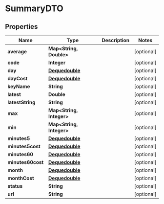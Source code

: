 
# SummaryDTO

## Properties
Name | Type | Description | Notes
------------ | ------------- | ------------- | -------------
**average** | **Map&lt;String, Double&gt;** |  |  [optional]
**code** | **Integer** |  |  [optional]
**day** | [**Dequedouble**](Dequedouble.md) |  |  [optional]
**dayCost** | [**Dequedouble**](Dequedouble.md) |  |  [optional]
**keyName** | **String** |  |  [optional]
**latest** | **Double** |  |  [optional]
**latestString** | **String** |  |  [optional]
**max** | **Map&lt;String, Integer&gt;** |  |  [optional]
**min** | **Map&lt;String, Integer&gt;** |  |  [optional]
**minutes5** | [**Dequedouble**](Dequedouble.md) |  |  [optional]
**minutes5cost** | [**Dequedouble**](Dequedouble.md) |  |  [optional]
**minutes60** | [**Dequedouble**](Dequedouble.md) |  |  [optional]
**minutes60cost** | [**Dequedouble**](Dequedouble.md) |  |  [optional]
**month** | [**Dequedouble**](Dequedouble.md) |  |  [optional]
**monthCost** | [**Dequedouble**](Dequedouble.md) |  |  [optional]
**status** | **String** |  |  [optional]
**url** | **String** |  |  [optional]



